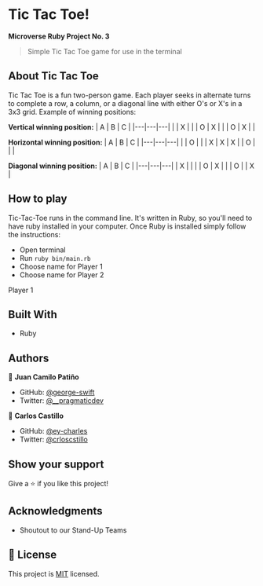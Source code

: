 # Tic Tac Toe!
 **Microverse Ruby Project No. 3**

> Simple Tic Tac Toe game for use in the terminal

## About Tic Tac Toe
Tic Tac Toe is a fun two-person game. Each player seeks in alternate turns to complete a row, a column, or a diagonal line with either O's or X's in a 3x3 grid.
Example of winning positions:

**Vertical winning position:**
| A | B	| C	|
|---|---|---|
|   | X	|   |
| O | X |   |
| O | X	|   |

**Horizontal winning position:**
| A | B	| C	|
|---|---|---|
|   | O	|   |
| X | X | X |
| O | 	|   |

**Diagonal winning position:**
| A | B	| C	|
|---|---|---|
| X |  	|   |
| O | X |   |
| O |  	| X |

## How to play
Tic-Tac-Toe runs in the command line. It's written in Ruby, so you'll need to have ruby installed in your computer.
Once Ruby is installed simply follow the instructions:
- Open terminal
- Run `ruby bin/main.rb`
- Choose name for Player 1
- Choose name for Player 2

Player 1

## Built With

- Ruby

## Authors

👤 **Juan Camilo Patiño**

- GitHub: [@george-swift](github.com/george-swift)
- Twitter: [@\_\_pragmaticdev](https://twitter.com/__pragmaticdev)

👤 **Carlos Castillo**

- GitHub: [@ey-charles](https://github.com/ey-charles)
- Twitter: [@crloscstillo](https://twitter.com/crloscstillo)

## Show your support

Give a ⭐️ if you like this project!

## Acknowledgments

- Shoutout to our Stand-Up Teams

## 📝 License

This project is [MIT](https://www.mit.edu/~amini/LICENSE.md) licensed.
